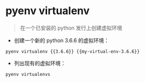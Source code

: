 # pyenv virtualenv

> 在一个已安装的 python 发行上创建虚拟环境

- 创建一个新的 python 3.6.6 的虚拟环境：

`pyenv virtualenv {{3.6.6}} {{my-virtual-env-3.6.6}}`

- 列出现有的虚拟环境：

`pyenv virtualenvs`

[#]: contributors: ([jim.大团结])